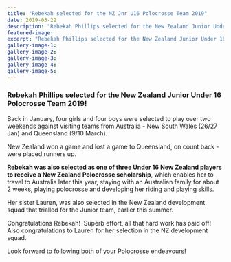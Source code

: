 ```yaml
---
title: "Rebekah selected for the NZ Jnr U16 Polocrosse Team 2019"
date: 2019-03-22
description: "Rebekah Phillips selected for the New Zealand Junior Under 16 Polocrosse Team 2019..."
featured-image: 
excerpt: "Rebekah Phillips selected for the New Zealand Junior Under 16 Polocrosse Team 2019."
gallery-image-1: 
gallery-image-2: 
gallery-image-3: 
gallery-image-4: 
gallery-image-5: 
---
```


<h3>Rebekah Phillips selected for the New Zealand Junior Under 16 Polocrosse Team 2019!</h3>
<p>Back in January, four girls and four boys were selected to play over two weekends against visiting teams from Australia - New South Wales (26/27 Jan) and Queensland (9/10 March).</p>
<p>New Zealand won a game and lost a game to Queensland, on count back - were placed runners up.</p>
<p><strong>Rebekah was also selected as one of three Under 16 New Zealand players to receive a New Zealand Polocrosse scholarship</strong>, which enables her to travel to Australia later this year, staying with an Australian family for about 2 weeks, playing polocrosse and developing her riding and playing skills.</p>
<p>Her sister Lauren, was also selected in the New Zealand development squad that trialled for the Junior team, earlier this summer.</p>
<p>Congratulations Rebekah!&nbsp; Superb effort, all that hard work has paid off!<br />Also congratulations to Lauren for her selection in the NZ development squad.</p>
<p>Look forward to following both of your Polocrosse <span>endeavours</span>!</p>


